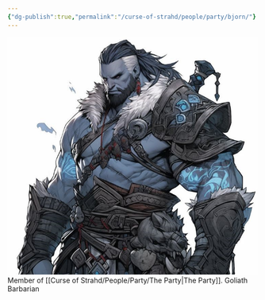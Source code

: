```yaml
---
{"dg-publish":true,"permalink":"/curse-of-strahd/people/party/bjorn/"}
---
```


![Bjorn.jpg|500](/img/user/Curse%20of%20Strahd/Images/Bjorn.jpg)
Member of [[Curse of Strahd/People/Party/The Party\|The Party]].
Goliath Barbarian